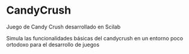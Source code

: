 # CandyCrush
Juego de Candy Crush desarrollado en Scilab

Simula las funcionalidades básicas del candycrush en un entorno poco
ortodoxo para el desarrollo de juegos

